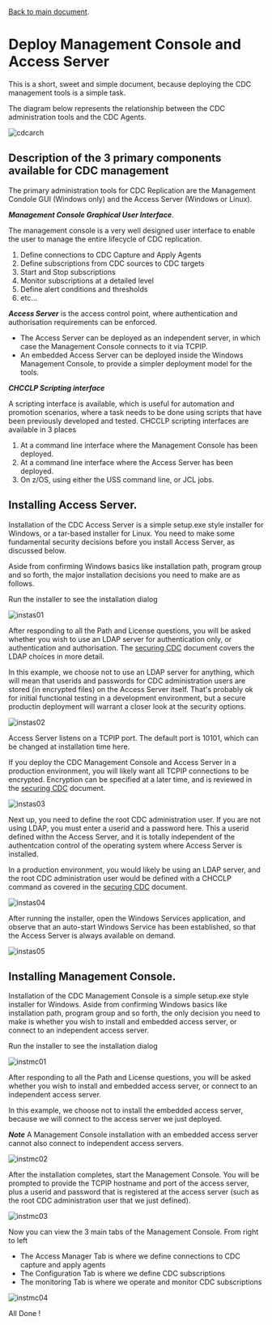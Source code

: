 [Back to main document](https://github.com/zeditor01/cdc_examples/blob/main/create_scale_sustain_cdc_systems.md).

# Deploy Management Console and Access Server

This is a short, sweet and simple document, because deploying the CDC management tools is a simple task.

The diagram below represents the relationship between the CDC administration tools and the CDC Agents.

![cdcarch](/images/cdc/CDC_architecture.jpg)

## Description of the 3 primary components available for CDC management

The primary administration tools for CDC Replication are the Management Condole GUI (Windows only) and the Access Server (Windows or Linux).

***Management Console Graphical User Interface***. 

The management console is a very well designed user interface to enable the user 
to manage the entire lifecycle of CDC replication.
1. Define connections to CDC Capture and Apply Agents
2. Define subscriptions from CDC sources to CDC targets
3. Start and Stop subscriptions
4. Monitor subscriptions at a detailed level
5. Define alert conditions and thresholds
6. etc...

***Access Server*** is the access control point, where authentication and authorisation requirements can be enforced.

* The Access Server can be deployed as an independent server, in which case the Management Console connects to it via TCPIP.
* An embedded Access Server can be deployed inside the Windows Management Console, to provide a simpler deployment model for the tools.

***CHCCLP Scripting interface***

A scripting interface is available, which is useful for automation and promotion scenarios, where a task needs to be done using scripts that 
have been previously developed and tested. CHCCLP scripting interfaces are available in 3 places

1. At a command line interface where the Management Console has been deployed.
2. At a command line interface where the Access Server has been deployed.
3. On z/OS, using either the USS command line, or JCL jobs.


## Installing Access Server.

Installation of the CDC Access Server is a simple setup.exe style installer for Windows, or a tar-based installer for Linux. 
You need to make some fundamental security decisions before you install Access Server, as discussed below.

Aside from confirming Windows basics like installation path, program group and so forth, the major installation decisions you need to make are as follows.

Run the installer to see the installation dialog

![instas01](/images/instas01.JPG)

After responding to all the Path and License questions, you will be asked whether you wish to use an LDAP server for authentication only, or authentication and authorisation. The [securing CDC](https://github.com/zeditor01/cdc_examples/blob/main/documents/securing_cdc.md) document covers the LDAP choices in more detail.

In this example, we choose not to use an LDAP server for anything, which will mean that userids and passwords for CDC administration users are stored (in encrypted files) on the Access Server itself. That's probably ok for initial functional testing in a development environment, but a secure productin deployment will warrant a closer look at the security options.

![instas02](/images/instas02.JPG)

Access Server listens on a TCPIP port. The default port is 10101, which can be changed at installation time here.

If you deploy the CDC Management Console and Access Server in a production environment, you will likely want all TCPIP connections to be encrypted. Encryption can be specified at a later time, and is reviewed in the [securing CDC](https://github.com/zeditor01/cdc_examples/blob/main/documents/securing_cdc.md) document.

![instas03](/images/instas03.JPG)

Next up, you need to define the root CDC administration user. If you are not using LDAP, you must enter a userid and a password here. This a userid defined withn the Access Server, and it is totally independent of the authentcation control of the operating system where Access Server is installed.

In a production environment, you would likely be using an LDAP server, and the root CDC administration user would be defined with a CHCCLP command 
as covered in the [securing CDC](https://github.com/zeditor01/cdc_examples/blob/main/documents/securing_cdc.md) document.

![instas04](/images/instas04.JPG)

After running the installer, open the Windows Services application, and observe that an auto-start Windows Service has been established, so that the Access Server is always available on demand.

![instas05](/images/instas05.JPG)


## Installing Management Console.

Installation of the CDC Management Console is a simple setup.exe style installer for Windows.
Aside from confirming Windows basics like installation path, program group and so forth, the only decision you need to make is whether 
you wish to install and embedded access server, or connect to an independent access server.

Run the installer to see the installation dialog

![instmc01](/images/instmc01.JPG)

After responding to all the Path and License questions, you will be asked whether you wish to install and embedded access server, or connect to an independent access server.

In this example, we choose not to install the embedded access server, because we will connect to the access server we just deployed.

***Note*** A Management Console installation with an embedded access server cannot also connect to independent access servers. 

![instmc02](/images/instmc02.JPG)

After the installation completes, start the Management Console. You will be prompted to provide the TCPIP hostname and port of the access server, plus a userid and password that is registered at the access server (such as the root CDC administration user that we just defined).

![instmc03](/images/instmc03.JPG)

Now you can view the 3 main tabs of the Management Console. From right to left

* The Access Manager Tab is where we define connections to CDC capture and apply agents
* The Configuration Tab is where we define CDC subscriptions
* The monitoring Tab is where we operate and monitor CDC subscriptions

![instmc04](/images/instmc04.JPG)

All Done !



